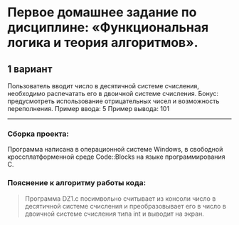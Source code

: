 # Первое домашнее задание по дисциплине: «Функциональная логика и теория алгоритмов».
## 1 вариант
 Пользователь вводит число в десятичной системе счисления, необходимо распечатать его в двоичной системе счисления. Бонус: предусмотреть использование отрицательных чисел и возможность переполнения.
 Пример ввода: 5
 Пример вывода: 101
 
 ---
 ### Сборка проекта:
 Программа написана в операционной системе Windows, в свободной кроссплатформенной среде Code::Blocks на языке программирования C.

### Пояснение к алгоритму работы кода:
> Программа DZ1.c посимвольно считывает из консоли число в десятичной системе счисления и преобразовывает его в число в двоичной системе счисления типа int и выводит на экран.
